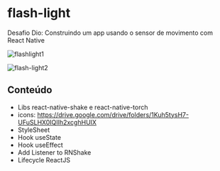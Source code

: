 # flash-light

Desafio Dio: Construindo um app usando o sensor de movimento com React Native 

![flashlight1](https://user-images.githubusercontent.com/23404398/169873784-52fb999e-7c02-4817-987f-b834a2d5bb72.jpg)

![flash-light2](https://user-images.githubusercontent.com/23404398/169878116-eb6b1740-27d1-4687-8515-be23f47daf86.jpg)

## Conteúdo

- Libs react-native-shake e react-native-torch
- icons: https://drive.google.com/drive/folders/1Kuh5tysH7-UFuSLHX0IQIIh2xcghHUIX
- StyleSheet
- Hook useState 
- Hook useEffect
- Add Listener to RNShake
- Lifecycle ReactJS
